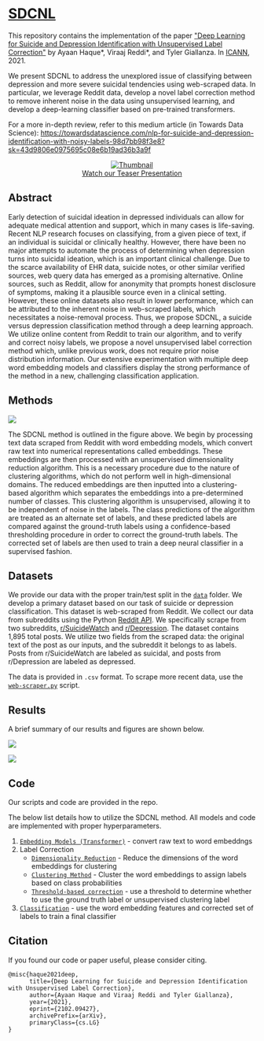 # [SDCNL](https://ayaanzhaque.github.io/SDCNL/)

This repository contains the implementation of the paper ["Deep Learning for Suicide and Depression Identification with Unsupervised Label Correction"](https://arxiv.org/abs/2102.09427) by Ayaan Haque*, Viraaj Reddi*, and Tyler Giallanza. In [ICANN](https://e-nns.org/icann2021/), 2021.

We present SDCNL to address the unexplored issue of classifying between depression and more severe suicidal tendencies using web-scraped data. In particular, we leverage Reddit data, develop a novel label correction method to remove inherent noise in the data using unsupervised learning, and develop a deep-learning classifier based on pre-trained transformers.

For a more in-depth review, refer to this medium article (in Towards Data Science): https://towardsdatascience.com/nlp-for-suicide-and-depression-identification-with-noisy-labels-98d7bb98f3e8?sk=43d9806e0975695c08e6b19ad36b3a9f

<p align="center">
    <a href="https://www.youtube.com/watch?v=-JVbne534sQ">
        <img src="https://img.youtube.com/vi/-JVbne534sQ/0.jpg" alt="Thumbnail"/>
        <br />
        Watch our Teaser Presentation
    </a>
</p>

## Abstract
  
Early detection of suicidal ideation in depressed individuals can allow for adequate medical attention and support, which in many cases is life-saving. Recent NLP research focuses on classifying, from a given piece of text, if an individual is suicidal or clinically healthy. However, there have been no major attempts to automate the process of determining when depression turns into suicidal ideation, which is an important clinical challenge. Due to the scarce availability of EHR data, suicide notes, or other similar verified sources, web query data has emerged as a promising alternative. Online sources, such as Reddit, allow for anonymity that prompts honest disclosure of symptoms, making it a plausible source even in a clinical setting. However, these online datasets also result in lower performance, which can be attributed to the inherent noise in web-scraped labels, which necessitates a noise-removal process. Thus, we propose SDCNL, a suicide versus depression classification method through a deep learning approach. We utilize online content from Reddit to train our algorithm, and to verify and correct noisy labels, we propose a novel unsupervised label correction method which, unlike previous work, does not require prior noise distribution information. Our extensive experimentation with multiple deep word embedding models and classifiers display the strong performance of the method in a new, challenging classification application.

## Methods

![](https://github.com/ayaanzhaque/SDCNL/blob/main/figs/pipeline.png?raw=true)

The SDCNL method is outlined in the figure above. We begin by processing text data scraped from Reddit with word embedding models, which convert raw text into numerical representations called embeddings. These embeddings are then processed with an unsupervised dimensionality reduction algorithm. This is a necessary procedure due to the nature of clustering algorithms, which do not perform well in high-dimensional domains. The reduced embeddings are then inputted into a clustering-based algorithm which separates the embeddings into a pre-determined number of classes. This clustering algorithm is unsupervised, allowing it to be independent of noise in the labels. The class predictions of the algorithm are treated as an alternate set of labels, and these predicted labels are compared against the ground-truth labels using a confidence-based thresholding procedure in order to correct the ground-truth labels. The corrected set of labels are then used to train a deep neural classifier in a supervised fashion.

## Datasets

We provide our data with the proper train/test split in the [```data```](https://github.com/ayaanzhaque/SDCNL/tree/main/data) folder. We develop a primary dataset based on our task of suicide or depression classification. This dataset is web-scraped from Reddit. We collect our data from subreddits using the Python [Reddit API](https://www.reddit.com/wiki/api). We specifically scrape from two subreddits, [r/SuicideWatch](https://www.reddit.com/r/SuicideWatch/) and [r/Depression](https://www.reddit.com/r/depression/). The dataset contains 1,895 total posts. We utilize two fields from the scraped data: the original text of the post as our inputs, and the subreddit it belongs to as labels. Posts from r/SuicideWatch are labeled as suicidal, and posts from r/Depression are labeled as depressed.

The data is provided in ```.csv``` format. To scrape more recent data, use the [```web-scraper.py```](https://github.com/ayaanzhaque/SDCNL/blob/main/web-scraper.py) script.

## Results

A brief summary of our results and figures are shown below.

![](https://github.com/ayaanzhaque/SDCNL/blob/main/figs/finalroc.png?raw=true)

![](https://github.com/ayaanzhaque/SDCNL/blob/main/figs/finaltable.png?raw=true)

## Code

Our scripts and code are provided in the repo. 

The below list details how to utilize the SDCNL method. All models and code are implemented with proper hyperparameters.

1. [```Embedding Models (Transformer)```](https://github.com/ayaanzhaque/SDCNL/blob/main/word_embeddings.py) - convert raw text to word embeddngs
2. Label Correction
    - [```Dimensionality Reduction```](https://github.com/ayaanzhaque/SDCNL/blob/main/clustering-based-label-correction.py) - Reduce the dimensions of the word embeddings for clustering
    - [```Clustering Method```](https://github.com/ayaanzhaque/SDCNL/blob/main/clustering-based-label-correction.py) - Cluster the word embeddings to assign labels based on class probabilities
    - [```Threshold-based correction```](https://github.com/ayaanzhaque/SDCNL/blob/main/threshold-based-correction.py) - use a threshold to determine whether to use the ground truth label or unsupervised clustering label
3. [```Classification```](https://github.com/ayaanzhaque/SDCNL/blob/main/classifiers.py) - use the word embedding features and corrected set of labels to train a final classifier

## Citation

If you found our code or paper useful, please consider citing.

```
@misc{haque2021deep,
      title={Deep Learning for Suicide and Depression Identification with Unsupervised Label Correction}, 
      author={Ayaan Haque and Viraaj Reddi and Tyler Giallanza},
      year={2021},
      eprint={2102.09427},
      archivePrefix={arXiv},
      primaryClass={cs.LG}
}
```
